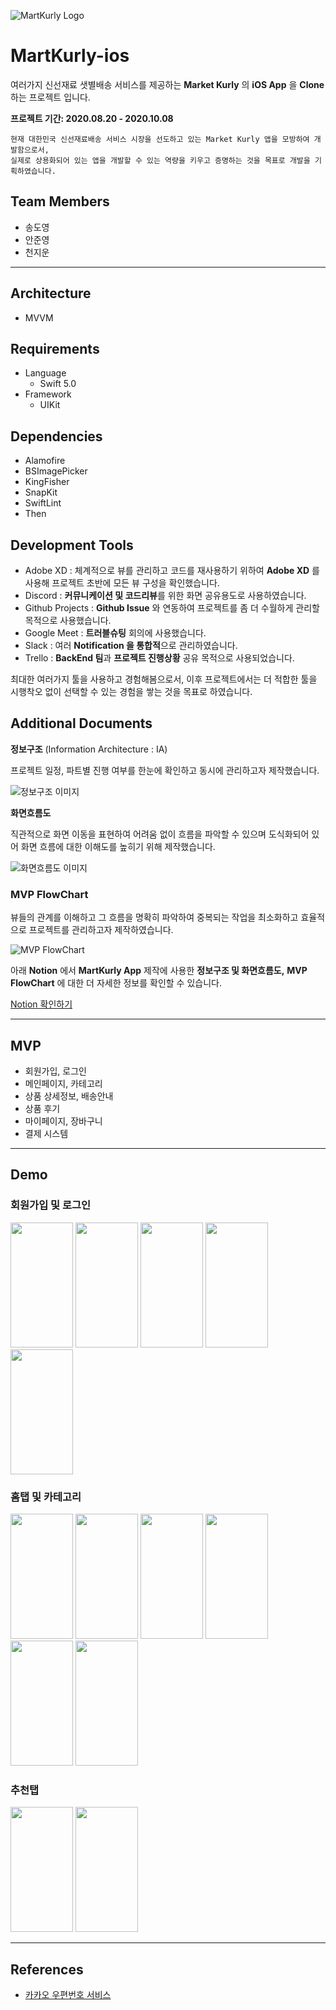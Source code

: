![MartKurly Logo](https://user-images.githubusercontent.com/41736472/95359814-870a0780-0905-11eb-9c9a-c07e095f71e6.png)

# MartKurly-ios

여러가지 신선재료 샛별배송 서비스를 제공하는 **Market Kurly** 의 **iOS App** 을 **Clone** 하는 프로젝트 입니다.

**프로젝트 기간: 2020.08.20 - 2020.10.08**

```
현재 대한민국 신선재료배송 서비스 시장을 선도하고 있는 Market Kurly 앱을 모방하여 개발함으로서,
실제로 상용화되어 있는 앱을 개발할 수 있는 역량을 키우고 증명하는 것을 목표로 개발을 기획하였습니다.
```

## Team Members

- 송도영
- 안준영
- 천지운

---

## Architecture

- MVVM

## Requirements

- Language
  - Swift 5.0
- Framework
  - UIKit

## Dependencies

- Alamofire
- BSImagePicker
- KingFisher
- SnapKit
- SwiftLint
- Then

## Development Tools

- Adobe XD : 체계적으로 뷰를 관리하고 코드를 재사용하기 위하여 **Adobe XD** 를 사용해 프로젝트 초반에 모든 뷰 구성을 확인했습니다.
- Discord : **커뮤니케이션 및 코드리뷰**를 위한 화면 공유용도로 사용하였습니다.
- Github Projects : **Github Issue** 와 연동하여 프로젝트를 좀 더 수월하게 관리할 목적으로 사용했습니다.
- Google Meet : **트러블슈팅** 회의에 사용했습니다.
- Slack : 여러 **Notification 을 통합적**으로 관리하였습니다.
- Trello : **BackEnd 팀**과 **프로젝트 진행상황** 공유 목적으로 사용되었습니다.

최대한 여러가지 툴을 사용하고 경험해봄으로서, 이후 프로젝트에서는 더 적합한 툴을 시행착오 없이 선택할 수 있는 경험을 쌓는 것을 목표로 하였습니다.

## Additional Documents

**정보구조** (Information Architecture : IA)

프로젝트 일정, 파트별 진행 여부를 한눈에 확인하고 동시에 관리하고자 제작했습니다.

![정보구조 이미지](https://user-images.githubusercontent.com/41736472/95364202-81172500-090b-11eb-931b-4765e4a0def8.png)

**화면흐름도**

직관적으로 화면 이동을 표현하여 어려움 없이 흐름을 파악할 수 있으며 도식화되어 있어 화면 흐름에 대한 이해도를 높히기 위해 제작했습니다.

![화면흐름도 이미지](https://user-images.githubusercontent.com/41736472/95364209-82485200-090b-11eb-82d8-692b192ebc14.png)

### MVP FlowChart

뷰들의 관계를 이해하고 그 흐름을 명확히 파악하여 중복되는 작업을 최소화하고 효율적으로 프로젝트를 관리하고자 제작하였습니다.

![MVP FlowChart](https://user-images.githubusercontent.com/41736472/95364435-c5a2c080-090b-11eb-9a26-c459c6dc5d32.png)

아래 **Notion** 에서 **MartKurly App** 제작에 사용한 **정보구조 및 화면흐름도,** **MVP FlowChart** 에 대한 더 자세한 정보를 확인할 수 있습니다.

[Notion 확인하기](https://www.notion.so/Mart-Kurly-4fbaeae14a874fdd96698f06472137e1)

---

## MVP

- 회원가입, 로그인
- 메인페이지, 카테고리
- 상품 상세정보, 배송안내
- 상품 후기
- 마이페이지, 장바구니
- 결제 시스템

---

## Demo

### 회원가입 및 로그인

<img src="https://user-images.githubusercontent.com/41736472/95409618-037c0500-095d-11eb-9559-55de6ffddacc.gif" width="100" height="200">  <img src="https://user-images.githubusercontent.com/41736472/95409766-59e94380-095d-11eb-82f0-b5b246584c60.gif" width="100" height="200">  <img src="https://user-images.githubusercontent.com/41736472/95409619-0545c880-095d-11eb-9ec8-cb9ca018f215.gif" width="100" height="200">  <img src="https://user-images.githubusercontent.com/41736472/95409622-070f8c00-095d-11eb-84d2-a3b43c5da0df.gif" width="100" height="200">  <img src="https://user-images.githubusercontent.com/41736472/95409769-5bb30700-095d-11eb-94ec-23b89f71e9f2.gif" width="100" height="200">

### 홈탭 및 카테고리

<img src="https://user-images.githubusercontent.com/41736472/95409938-b77d9000-095d-11eb-8427-fe5b6fb3865c.gif" width="100" height="200">   <img src="https://user-images.githubusercontent.com/41736472/95409942-b9475380-095d-11eb-95d6-a26be9f91706.gif" width="100" height="200">   <img src="https://user-images.githubusercontent.com/41736472/95409944-ba788080-095d-11eb-99e0-bf967dc15b3e.gif" width="100" height="200">   <img src="https://user-images.githubusercontent.com/41736472/95409946-bb111700-095d-11eb-94c0-184a7c0d6b78.gif" width="100" height="200">   <img src="https://user-images.githubusercontent.com/41736472/95409948-bba9ad80-095d-11eb-8e89-cf9331b63948.gif" width="100" height="200">   <img src="https://user-images.githubusercontent.com/41736472/95410158-235ff880-095e-11eb-940f-7cbf1eabc3f3.gif" width="100" height="200">

### 추천탭

<img src="https://user-images.githubusercontent.com/41736472/95412126-31644800-0963-11eb-87e3-26d7f6fe1e4b.gif" width="100" height="200">

<img src="https://user-images.githubusercontent.com/41736472/95412135-375a2900-0963-11eb-8d53-1442bea34c1a.gif" width="100" height="200">

---

## References

- [카카오 우편번호 서비스](http://postcode.map.daum.net/guide)

